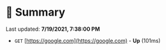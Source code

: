 # 📖 Summary
Last updated: **7/19/2021, 7:38:00 PM**

- `GET` [https://google.com](https://google.com) - **Up** (101ms)
